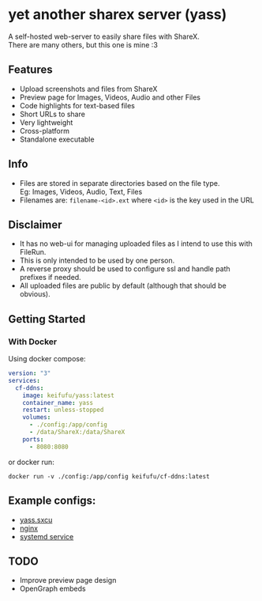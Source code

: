 # yet another sharex server (yass)

A self-hosted web-server to easily share files with ShareX.  
There are many others, but this one is mine :3

## Features

- Upload screenshots and files from ShareX
- Preview page for Images, Videos, Audio and other Files
- Code highlights for text-based files
- Short URLs to share
- Very lightweight
- Cross-platform
- Standalone executable

## Info

- Files are stored in separate directories based on the file type.  
  Eg: Images, Videos, Audio, Text, Files
- Filenames are: `filename-<id>.ext` where `<id>` is the key used in the URL

## Disclaimer

- It has no web-ui for managing uploaded files as I intend to use this with FileRun.
- This is only intended to be used by one person.
- A reverse proxy should be used to configure ssl and handle path prefixes if needed.
- All uploaded files are public by default (although that should be obvious).

## Getting Started

### With Docker

Using docker compose:

```yaml
version: "3"
services:
  cf-ddns:
    image: keifufu/yass:latest
    container_name: yass
    restart: unless-stopped
    volumes:
      - ./config:/app/config
      - /data/ShareX:/data/ShareX
    ports:
      - 8080:8080
```

or docker run:

```
docker run -v ./config:/app/config keifufu/cf-ddns:latest
```

## Example configs:

- [yass.sxcu](https://raw.githubusercontent.com/keifufu/yass/main/yass.sxcu)
- [nginx](https://github.com/keifufu/yass/blob/main/yass.nginx)
- [systemd service](https://github.com/keifufu/yass/blob/main/yass.service)

## TODO

- Improve preview page design
- OpenGraph embeds
